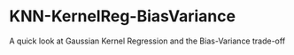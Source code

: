 # KNN-KernelReg-BiasVariance
A quick look at Gaussian Kernel Regression and the Bias-Variance trade-off
